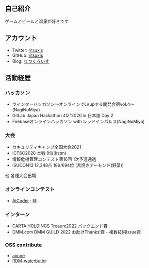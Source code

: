 ## 自己紹介
ゲームとビールと温泉が好きです

## アカウント
- Twitter: [ritsuxis](https://twitter.com/ritsuxis)
- GitHub: [ritsuxis](https://github.com/ritsuxis)
- Blog: [りつくろいす](https://seiritsu.hateblo.jp/)

## 活動経歴

### ハッカソン
- ウインターハッカソン〜オンラインでLVupする開発合宿vol.4〜(NagiNoMiya)
- GitLab Japan Hackathon 4Q ’2020 in 日本語 Day 2
- Firebaseオンラインハッカソン with レッドインパルス(NagiNoMiya)

### 大会
- セキュリティキャンプ全国大会2021
- ICTSC2020 本戦 9位(kstm)
- 情報危機管理コンテスト第16回 1次予選通過
- ISUCON13 12,348点 189/694位 (素焼きアーモンド(野菜))

他 各種大会出場

### オンラインコンテスト
- [AtCoder](https://atcoder.jp/users/seiritsu?lang=ja) : 緑

### インターン
- CARTA HOLDINGS Treaure2022 バックエンド賞
- DMM.com DMM GUILD 2022 お助けThanks!賞・複数技術Issue賞

### OSS contribute
- [airone](https://github.com/dmm-com/airone)
- [RDM-waterbutler](https://github.com/RCOSDP/RDM-waterbutler)
